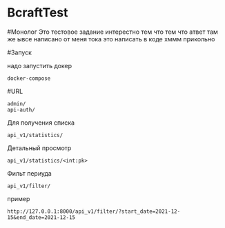 # BcraftTest

#Монолог 
    Это тестовое задание интерестно тем что тем что атвет там же ывсе написано 
    от меня тока это написать в коде хммм прикольно  
    

#Запуск 
    
  надо запустить докер 
    
    docker-compose
    
    
#URL 
    
    admin/
    api-auth/
    
 Для получения списка    
    
    api_v1/statistics/
    
 Детальный просмотр  
     
    api_v1/statistics/<int:pk>
    
 Фильт периуда 
    
    api_v1/filter/

пример 
    
    http://127.0.0.1:8000/api_v1/filter/?start_date=2021-12-15&end_date=2021-12-15
